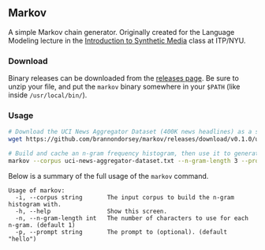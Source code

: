 ## Markov

A simple Markov chain generator. Originally created for the Language Modeling lecture in the [Introduction to Synthetic Media](https://github.com/runwayml/Intro-Synthetic-Media) class at ITP/NYU.

### Download

Binary releases can be downloaded from the [releases page](https://github.com/brannondorsey/markov/releases/). Be sure to unzip your file, and put the `markov` binary somewhere in your `$PATH` (like inside `/usr/local/bin/`).

### Usage

```bash
# Download the UCI News Aggregator Dataset (400K news headlines) as a sample corpus
wget https://github.com/brannondorsey/markov/releases/download/v0.1.0/uci-news-aggregator-dataset.txt

# Build and cache an n-gram frequency histogram, then use it to generate text
markov --corpus uci-news-aggregator-dataset.txt --n-gram-length 3 --prompt "For the first time in a decade"
```

Below is a summary of the full usage of the `markov` command.

```
Usage of markov:
  -i, --corpus string       The input corpus to build the n-gram histogram with.
  -h, --help                Show this screen.
  -n, --n-gram-length int   The number of characters to use for each n-gram. (default 1)
  -p, --prompt string       The prompt to (optional). (default "hello")
```
